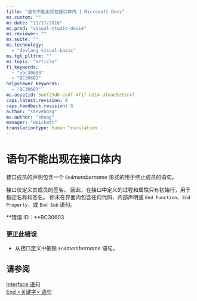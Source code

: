 ```yaml
---
title: "语句不能出现在接口体内 | Microsoft Docs"
ms.custom: ""
ms.date: "11/17/2016"
ms.prod: "visual-studio-dev14"
ms.reviewer: ""
ms.suite: ""
ms.technology: 
  - "devlang-visual-basic"
ms.tgt_pltfrm: ""
ms.topic: "article"
f1_keywords: 
  - "vbc30603"
  - "BC30603"
helpviewer_keywords: 
  - "BC30603"
ms.assetid: 3aef29d6-eadf-4f1f-b214-dfeae5e51c4f
caps.latest.revision: 8
caps.handback.revision: 8
author: "stevehoag"
ms.author: "shoag"
manager: "wpickett"
translationtype: Human Translation
---
```

# 语句不能出现在接口体内
接口成员的声明包含一个 `End`*membername* 形式的用于终止成员的语句。  
  
 接口仅定义其成员的签名。 因此，在接口中定义的过程和属性只有初始行，用于指定名称和签名。 你未在界面内包含任何代码、内部声明或 `End Function`、`End Property`，或 `End Sub` 语句。  
  
 **错误 ID：**BC30603  
  
### 更正此错误  
  
-   从接口定义中删除 `End`*membername* 语句。  
  
## 请参阅  
 [Interface 语句](../../visual-basic/language-reference/statements/interface-statement.md)   
 [End \<关键字\> 语句](../../visual-basic/language-reference/statements/end-keyword-statement.md)